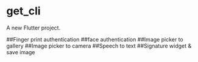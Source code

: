 # get_cli

A new Flutter project.

##Finger print authentication
##face authentication
##Image picker to gallery
##Image picker to camera
##Speech to text
##Signature widget & save image


